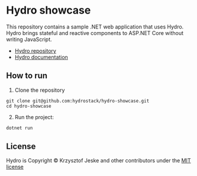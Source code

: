 # Hydro showcase

This repository contains a sample .NET web application that uses Hydro. Hydro brings stateful and reactive components to ASP.NET Core without writing JavaScript.

- [Hydro repository](https://github.com/hydrostack/hydro)
- [Hydro documentation](https://usehydro.dev/)

## How to run
1. Clone the repository
```console
git clone git@github.com:hydrostack/hydro-showcase.git
cd hydro-showcase
```
2. Run the project:
```c#
dotnet run
```

## License

Hydro is Copyright © Krzysztof Jeske and other contributors under the [MIT license](https://raw.githubusercontent.com/hydrostack/hydro-showcase/main/LICENSE)
